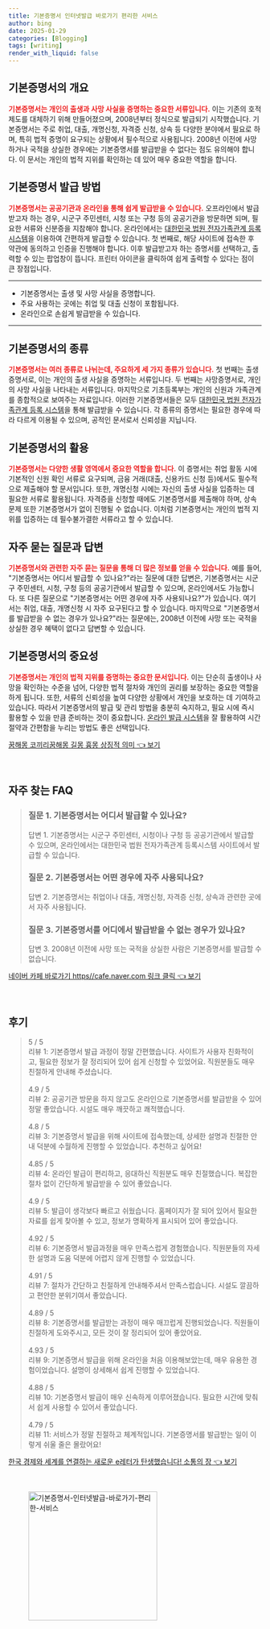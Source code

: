 ```yaml
---
title: 기본증명서 인터넷발급 바로가기 편리한 서비스
author: bing
date: 2025-01-29
categories: [Blogging]
tags: [writing]
render_with_liquid: false
---
```



<h2 id='기본증명서의 개요'>기본증명서의 개요</h2>

<p><b><span style="color: #ee2323;">기본증명서는 개인의 출생과 사망 사실을 증명하는 중요한 서류입니다.</span></b> 이는 기존의 호적제도를 대체하기 위해 만들어졌으며, 2008년부터 정식으로 발급되기 시작했습니다. 기본증명서는 주로 취업, 대출, 개명신청, 자격증 신청, 상속 등 다양한 분야에서 필요로 하며, 특히 법적 증명이 요구되는 상황에서 필수적으로 사용됩니다. 2008년 이전에 사망하거나 국적을 상실한 경우에는 기본증명서를 발급받을 수 없다는 점도 유의해야 합니다. 이 문서는 개인의 법적 지위를 확인하는 데 있어 매우 중요한 역할을 합니다.</p>

<h2 id='기본증명서 발급 방법'>기본증명서 발급 방법</h2>

<p><b><span style="color: #ee2323;">기본증명서는 공공기관과 온라인을 통해 쉽게 발급받을 수 있습니다.</span></b> 오프라인에서 발급받고자 하는 경우, 시군구 주민센터, 시청 또는 구청 등의 공공기관을 방문하면 되며, 필요한 서류와 신분증을 지참해야 합니다. 온라인에서는 <a href="https://www.minwon.go.kr" target="_blank">대한민국 법원 전자가족관계 등록시스템</a>을 이용하여 간편하게 발급할 수 있습니다. 첫 번째로, 해당 사이트에 접속한 후 약관에 동의하고 인증을 진행해야 합니다. 이후 발급받고자 하는 증명서를 선택하고, 출력할 수 있는 팝업창이 뜹니다. 프린터 아이콘을 클릭하여 쉽게 출력할 수 있다는 점이 큰 장점입니다.</p>

<hr />

<ul>
    <li>기본증명서는 출생 및 사망 사실을 증명합니다.</li>
    <li>주요 사용하는 곳에는 취업 및 대출 신청이 포함됩니다.</li>
    <li>온라인으로 손쉽게 발급받을 수 있습니다.</li>
</ul>

<hr />

<h2 id='기본증명서의 종류'>기본증명서의 종류</h2>

<p><b><span style="color: #ee2323;">기본증명서는 여러 종류로 나뉘는데, 주요하게 세 가지 종류가 있습니다.</span></b> 첫 번째는 출생증명서로, 이는 개인의 출생 사실을 증명하는 서류입니다. 두 번째는 사망증명서로, 개인의 사망 사실을 나타내는 서류입니다. 마지막으로 기초등록부는 개인의 신원과 가족관계를 종합적으로 보여주는 자료입니다. 이러한 기본증명서들은 모두 <a href="https://www.minwon.go.kr" target="_blank">대한민국 법원 전자가족관계 등록 시스템</a>을 통해 발급받을 수 있습니다. 각 종류의 증명서는 필요한 경우에 따라 다르게 이용될 수 있으며, 공적인 문서로서 신뢰성을 지닙니다.</p>

<h2 id='기본증명서의 활용'>기본증명서의 활용</h2>

<p><b><span style="color: #ee2323;">기본증명서는 다양한 생활 영역에서 중요한 역할을 합니다.</span></b> 이 증명서는 취업 활동 시에 기본적인 신원 확인 서류로 요구되며, 금융 거래(대출, 신용카드 신청 등)에서도 필수적으로 제출해야 할 문서입니다. 또한, 개명신청 시에는 자신의 출생 사실을 입증하는 데 필요한 서류로 활용됩니다. 자격증을 신청할 때에도 기본증명서를 제출해야 하며, 상속 문제 또한 기본증명서가 없이 진행될 수 없습니다. 이처럼 기본증명서는 개인의 법적 지위를 입증하는 데 필수불가결한 서류라고 할 수 있습니다.</p>

<h2 id='자주 묻는 질문과 답변'>자주 묻는 질문과 답변</h2>

<p><b><span style="color: #ee2323;">기본증명서와 관련한 자주 묻는 질문을 통해 더 많은 정보를 얻을 수 있습니다.</span></b> 예를 들어, "기본증명서는 어디서 발급할 수 있나요?"라는 질문에 대한 답변은, 기본증명서는 시군구 주민센터, 시청, 구청 등의 공공기관에서 발급할 수 있으며, 온라인에서도 가능합니다. 또 다른 질문으로 "기본증명서는 어떤 경우에 자주 사용되나요?"가 있습니다. 여기서는 취업, 대출, 개명신청 시 자주 요구된다고 할 수 있습니다. 마지막으로 "기본증명서를 발급받을 수 없는 경우가 있나요?"라는 질문에는, 2008년 이전에 사망 또는 국적을 상실한 경우 혜택이 없다고 답변할 수 있습니다.</p>

<h2 id='기본증명서의 중요성'>기본증명서의 중요성</h2>

<p><b><span style="color: #ee2323;">기본증명서는 개인의 법적 지위를 증명하는 중요한 문서입니다.</span></b> 이는 단순히 출생이나 사망을 확인하는 수준을 넘어, 다양한 법적 절차와 개인의 권리를 보장하는 중요한 역할을 하게 됩니다. 또한, 서류의 신뢰성을 높여 다양한 상황에서 개인을 보호하는 데 기여하고 있습니다. 따라서 기본증명서의 발급 및 관리 방법을 충분히 숙지하고, 필요 시에 즉시 활용할 수 있을 만큼 준비하는 것이 중요합니다. <a href="https://www.minwon.go.kr" target="_blank">온라인 발급 시스템</a>을 잘 활용하여 시간 절약과 간편함을 누리는 방법도 좋은 선택입니다.</p>


<p><a class="click-button" title="꿈해몽 코끼리꿈해몽 길몽 흉몽 상징적 의미" href="https://aptwhite.github.io/posts/%EA%BF%88%ED%95%B4%EB%AA%BD-%EC%BD%94%EB%81%BC%EB%A6%AC%EA%BF%88%ED%95%B4%EB%AA%BD-%EA%B8%B8%EB%AA%BD-%ED%9D%89%EB%AA%BD-%EC%83%81%EC%A7%95%EC%A0%81-%EC%9D%98%EB%AF%B8/" rel="dofollow">꿈해몽 코끼리꿈해몽 길몽 흉몽 상징적 의미 👈 보기</a></p><br>
<h2 id='자주_찾는_FAQ'>자주 찾는 FAQ</h2>
<div itemscope="" itemtype="https://schema.org/FAQPage"> 
<blockquote> 
<div itemscope="" itemprop="mainEntity" itemtype="https://schema.org/Question"> 
<h3 itemprop="name">질문 1. 기본증명서는 어디서 발급할 수 있나요?</h3> 
<div itemscope="" itemprop="acceptedAnswer" itemtype="https://schema.org/Answer"> 
<span itemprop="text"> 
<p>답변 1. 기본증명서는 시군구 주민센터, 시청이나 구청 등 공공기관에서 발급할 수 있으며, 온라인에서는 대한민국 법원 전자가족관계 등록시스템 사이트에서 발급할 수 있습니다.</p> 
</span> 
</div> 
</div> 

<div itemscope="" itemprop="mainEntity" itemtype="https://schema.org/Question"> 
<h3 itemprop="name">질문 2. 기본증명서는 어떤 경우에 자주 사용되나요?</h3> 
<div itemscope="" itemprop="acceptedAnswer" itemtype="https://schema.org/Answer"> 
<span itemprop="text"> 
<p>답변 2. 기본증명서는 취업이나 대출, 개명신청, 자격증 신청, 상속과 관련한 곳에서 자주 사용됩니다.</p> 
</span> 
</div> 
</div> 

<div itemscope="" itemprop="mainEntity" itemtype="https://schema.org/Question"> 
<h3 itemprop="name">질문 3. 기본증명서를 어디에서 발급받을 수 없는 경우가 있나요?</h3> 
<div itemscope="" itemprop="acceptedAnswer" itemtype="https://schema.org/Answer"> 
<span itemprop="text"> 
<p>답변 3. 2008년 이전에 사망 또는 국적을 상실한 사람은 기본증명서를 발급할 수 없습니다.</p> 
</span> 
</div> 
</div> 

</blockquote> 
</div>
<p><a class="click-button" title="네이버 카페 바로가기 https//cafe.naver.com 링크 클릭" href="https://aptwhite.github.io/posts/%EB%84%A4%EC%9D%B4%EB%B2%84-%EC%B9%B4%ED%8E%98-%EB%B0%94%EB%A1%9C%EA%B0%80%EA%B8%B0-httpscafe.naver.com-%EB%A7%81%ED%81%AC-%ED%81%B4%EB%A6%AD/" rel="dofollow">네이버 카페 바로가기 https//cafe.naver.com 링크 클릭 👈 보기</a></p><br>
<h2 id='후기'>후기</h2>
<div itemscope itemtype="https://schema.org/Product">
  <blockquote>
  <div itemprop="review" itemscope itemtype="https://schema.org/Review">
      <div itemprop="reviewRating" itemscope itemtype="https://schema.org/Rating"> <span itemprop="ratingValue">5</span> / <span itemprop="bestRating">5</span> </div>
      <span itemprop="reviewBody">리뷰 1: 기본증명서 발급 과정이 정말 간편했습니다. 사이트가 사용자 친화적이고, 필요한 정보가 잘 정리되어 있어 쉽게 신청할 수 있었어요. 직원분들도 매우 친절하게 안내해 주셨습니다.</span>
  </div>
  <br>
  <div itemprop="review" itemscope itemtype="https://schema.org/Review">
      <div itemprop="reviewRating" itemscope itemtype="https://schema.org/Rating"> <span itemprop="ratingValue">4.9</span> / <span itemprop="bestRating">5</span> </div>
      <span itemprop="reviewBody">리뷰 2: 공공기관 방문을 하지 않고도 온라인으로 기본증명서를 발급받을 수 있어 정말 좋았습니다. 시설도 매우 깨끗하고 쾌적했습니다.</span>
  </div>
  <br>
  <div itemprop="review" itemscope itemtype="https://schema.org/Review">
      <div itemprop="reviewRating" itemscope itemtype="https://schema.org/Rating"> <span itemprop="ratingValue">4.8</span> / <span itemprop="bestRating">5</span> </div>
      <span itemprop="reviewBody">리뷰 3: 기본증명서 발급을 위해 사이트에 접속했는데, 상세한 설명과 친절한 안내 덕분에 수월하게 진행할 수 있었습니다. 추천하고 싶어요!</span>
  </div>
  <br>
  <div itemprop="review" itemscope itemtype="https://schema.org/Review">
      <div itemprop="reviewRating" itemscope itemtype="https://schema.org/Rating"> <span itemprop="ratingValue">4.85</span> / <span itemprop="bestRating">5</span> </div>
      <span itemprop="reviewBody">리뷰 4: 온라인 발급이 편리하고, 응대하신 직원분도 매우 친절했습니다. 복잡한 절차 없이 간단하게 발급받을 수 있어 좋았습니다.</span>
  </div>
  <br>
  <div itemprop="review" itemscope itemtype="https://schema.org/Review">
      <div itemprop="reviewRating" itemscope itemtype="https://schema.org/Rating"> <span itemprop="ratingValue">4.9</span> / <span itemprop="bestRating">5</span> </div>
      <span itemprop="reviewBody">리뷰 5: 발급이 생각보다 빠르고 쉬웠습니다. 홈페이지가 잘 되어 있어서 필요한 자료를 쉽게 찾아볼 수 있고, 정보가 명확하게 표시되어 있어 좋았습니다.</span>
  </div>
  <br>
  <div itemprop="review" itemscope itemtype="https://schema.org/Review">
      <div itemprop="reviewRating" itemscope itemtype="https://schema.org/Rating"> <span itemprop="ratingValue">4.92</span> / <span itemprop="bestRating">5</span> </div>
      <span itemprop="reviewBody">리뷰 6: 기본증명서 발급과정을 매우 만족스럽게 경험했습니다. 직원분들의 자세한 설명과 도움 덕분에 어렵지 않게 진행할 수 있었습니다.</span>
  </div>
  <br>
  <div itemprop="review" itemscope itemtype="https://schema.org/Review">
      <div itemprop="reviewRating" itemscope itemtype="https://schema.org/Rating"> <span itemprop="ratingValue">4.91</span> / <span itemprop="bestRating">5</span> </div>
      <span itemprop="reviewBody">리뷰 7: 절차가 간단하고 친절하게 안내해주셔서 만족스럽습니다. 시설도 깔끔하고 편안한 분위기여서 좋았습니다.</span>
  </div>
  <br>
  <div itemprop="review" itemscope itemtype="https://schema.org/Review">
      <div itemprop="reviewRating" itemscope itemtype="https://schema.org/Rating"> <span itemprop="ratingValue">4.89</span> / <span itemprop="bestRating">5</span> </div>
      <span itemprop="reviewBody">리뷰 8: 기본증명서를 발급받는 과정이 매우 매끄럽게 진행되었습니다. 직원들이 친절하게 도와주시고, 모든 것이 잘 정리되어 있어 좋았어요.</span>
  </div>
  <br>
  <div itemprop="review" itemscope itemtype="https://schema.org/Review">
      <div itemprop="reviewRating" itemscope itemtype="https://schema.org/Rating"> <span itemprop="ratingValue">4.93</span> / <span itemprop="bestRating">5</span> </div>
      <span itemprop="reviewBody">리뷰 9: 기본증명서 발급을 위해 온라인을 처음 이용해보았는데, 매우 유용한 경험이었습니다. 설명이 상세해서 쉽게 진행할 수 있었습니다.</span>
  </div>
  <br>
  <div itemprop="review" itemscope itemtype="https://schema.org/Review">
      <div itemprop="reviewRating" itemscope itemtype="https://schema.org/Rating"> <span itemprop="ratingValue">4.88</span> / <span itemprop="bestRating">5</span> </div>
      <span itemprop="reviewBody">리뷰 10: 기본증명서 발급이 매우 신속하게 이루어졌습니다. 필요한 시간에 맞춰서 쉽게 사용할 수 있어서 좋았습니다.</span>
  </div>
  <br>
  <div itemprop="review" itemscope itemtype="https://schema.org/Review">
      <div itemprop="reviewRating" itemscope itemtype="https://schema.org/Rating"> <span itemprop="ratingValue">4.79</span> / <span itemprop="bestRating">5</span> </div>
      <span itemprop="reviewBody">리뷰 11: 서비스가 정말 친절하고 체계적입니다. 기본증명서를 발급받는 일이 이렇게 쉬울 줄은 몰랐어요!</span>
  </div>
  </blockquote>
</div>
<p><a class="click-button" title="한국 경제와 세계를 연결하는 새로운 e레터가 탄생했습니다! 소통의 장" href="https://aptwhite.github.io/posts/%ED%95%9C%EA%B5%AD-%EA%B2%BD%EC%A0%9C%EC%99%80-%EC%84%B8%EA%B3%84%EB%A5%BC-%EC%97%B0%EA%B2%B0%ED%95%98%EB%8A%94-%EC%83%88%EB%A1%9C%EC%9A%B4-e%EB%A0%88%ED%84%B0%EA%B0%80-%ED%83%84%EC%83%9D%ED%96%88%EC%8A%B5%EB%8B%88%EB%8B%A4!-%EC%86%8C%ED%86%B5%EC%9D%98-%EC%9E%A5/" rel="dofollow">한국 경제와 세계를 연결하는 새로운 e레터가 탄생했습니다! 소통의 장 👈 보기</a></p><br>
<figure class="image"><img src="https://aptwhite.github.io/assets/img/thumbnail/기본증명서-인터넷발급-바로가기-편리한-서비스.webp" alt="기본증명서-인터넷발급-바로가기-편리한-서비스" width="256" height="256"></figure>